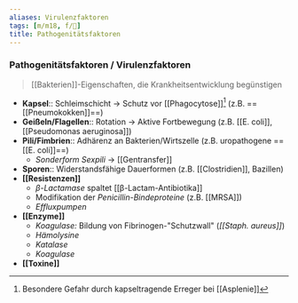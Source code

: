 ```yaml
---
aliases: Virulenzfaktoren
tags: [m/m18, f/🦠]
title: Pathogenitätsfaktoren
---
```

### Pathogenitätsfaktoren / Virulenzfaktoren
> [[Bakterien]]-Eigenschaften, die Krankheitsentwicklung begünstigen


- **Kapsel**:: Schleimschicht → Schutz vor [[Phagocytose]][^2] (z.B. ==[[Pneumokokken]]==)
- **Geißeln/Flagellen**:: Rotation → Aktive Fortbewegung (z.B. [[E. coli]], [[Pseudomonas aeruginosa]])
- **Pili/Fimbrien**:: Adhärenz an Bakterien/Wirtszelle (z.B. uropathogene ==[[E. coli]]==)
	- *Sonderform Sexpili* → [[Gentransfer]]
- **Sporen**:: Widerstandsfähige Dauerformen (z.B. [[Clostridien]], Bazillen)
- **[[Resistenzen]]**
	- *β-Lactamase* spaltet [[β-Lactam-Antibiotika]]
	- Modifikation der *Penicillin-Bindeproteine* (z.B. [[MRSA]])
	- *Effluxpumpen*
- **[[Enzyme]]**
	- *Koagulase:* Bildung von Fibrinogen-"Schutzwall" (*[[Staph. aureus]]*)
	- *Hämolysine*
	- *Katalase*
	- *Koagulase*
- **[[Toxine]]**


[^2]: Besondere Gefahr durch kapseltragende Erreger bei [[Asplenie]]